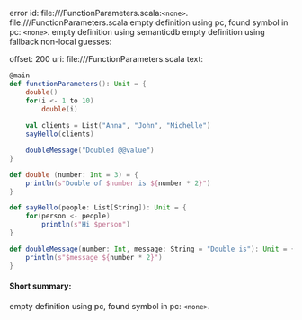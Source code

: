 error id: file://<WORKSPACE>/FunctionParameters.scala:`<none>`.
file://<WORKSPACE>/FunctionParameters.scala
empty definition using pc, found symbol in pc: `<none>`.
empty definition using semanticdb
empty definition using fallback
non-local guesses:

offset: 200
uri: file://<WORKSPACE>/FunctionParameters.scala
text:
```scala
@main
def functionParameters(): Unit = {
    double()
    for(i <- 1 to 10)
        double(i)
    
    val clients = List("Anna", "John", "Michelle")
    sayHello(clients)

    doubleMessage("Doubled @@value")
}

def double (number: Int = 3) = {
    println(s"Double of $number is ${number * 2}")
}

def sayHello(people: List[String]): Unit = {
    for(person <- people)
        println(s"Hi $person")
}

def doubleMessage(number: Int, message: String = "Double is"): Unit = {
    println(s"$message ${number * 2}")
}
```


#### Short summary: 

empty definition using pc, found symbol in pc: `<none>`.